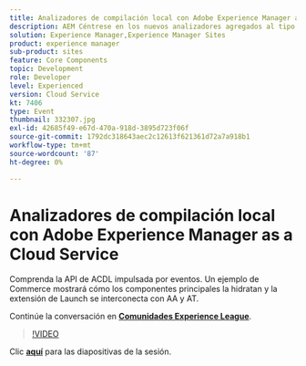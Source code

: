 ```yaml
---
title: Analizadores de compilación local con Adobe Experience Manager as a Cloud Service
description: AEM Céntrese en los nuevos analizadores agregados al tipo de archivo de, lo que permite reproducir localmente las validaciones que se realizarán dentro de las canalizaciones de implementación de Cloud Manager.
solution: Experience Manager,Experience Manager Sites
product: experience manager
sub-product: sites
feature: Core Components
topic: Development
role: Developer
level: Experienced
version: Cloud Service
kt: 7406
type: Event
thumbnail: 332307.jpg
exl-id: 42685f49-e67d-470a-918d-3895d723f06f
source-git-commit: 1792dc318643aec2c12613f621361d72a7a918b1
workflow-type: tm+mt
source-wordcount: '87'
ht-degree: 0%

---
```


# Analizadores de compilación local con Adobe Experience Manager as a Cloud Service

Comprenda la API de ACDL impulsada por eventos. Un ejemplo de Commerce mostrará cómo los componentes principales la hidratan y la extensión de Launch se interconecta con AA y AT.

Continúe la conversación en **[Comunidades Experience League](https://adobe.ly/36Yd3v6)**.

>[!VIDEO](https://video.tv.adobe.com/v/332307/?quality=12&learn=on&hidetitle=true)

Clic **[aquí](/help/adobe-developers-live/assets/local-build-analyzers-aemcs.pdf)** para las diapositivas de la sesión.

